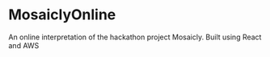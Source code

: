 # MosaiclyOnline
An online interpretation of the hackathon project Mosaicly. Built using React and AWS
